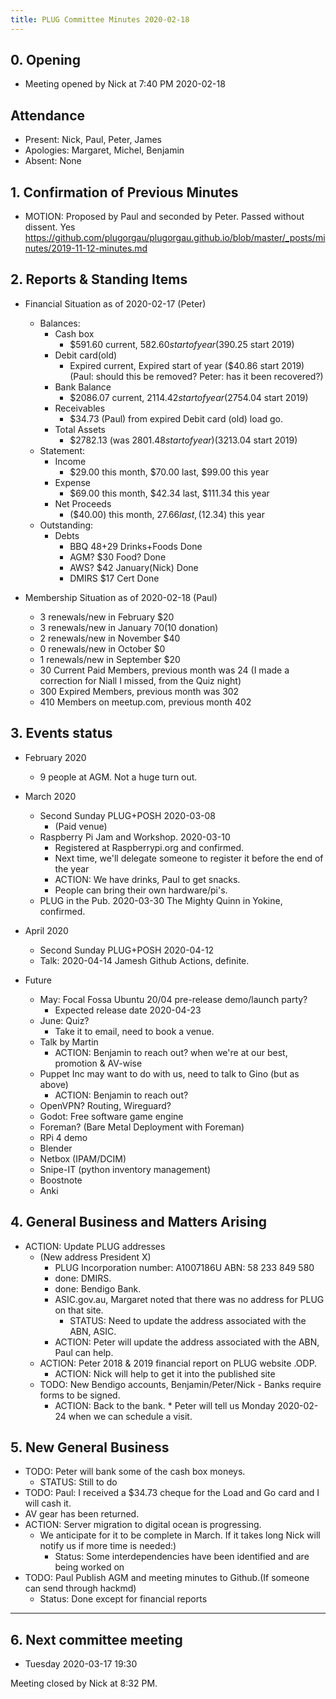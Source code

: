 ```yaml
---
title: PLUG Committee Minutes 2020-02-18
---
```


## 0. Opening
* Meeting opened by Nick at 7:40 PM 2020-02-18

## Attendance
* Present: Nick, Paul, Peter, James
* Apologies: Margaret, Michel, Benjamin
* Absent: None

## 1. Confirmation of Previous Minutes
  * MOTION: Proposed by Paul and seconded by Peter. Passed without dissent. Yes
https://github.com/plugorgau/plugorgau.github.io/blob/master/_posts/minutes/2019-11-12-minutes.md

## 2. Reports & Standing Items
* Financial Situation as of 2020-02-17 (Peter)
  * Balances:
    * Cash box
      * $591.60 current, $582.60 start of year ($390.25 start 2019)
    * Debit card(old)
      * Expired current, Expired start of year ($40.86  start 2019)
      (Paul: should this be removed? Peter: has it been recovered?)
    * Bank Balance
      * $2086.07 current, $2114.42 start of year ($2754.04 start 2019)
    * Receivables
      * $34.73 (Paul) from expired Debit card (old) load go.
    * Total Assets
      * $2782.13 (was $2801.48 start of year) ($3213.04 start 2019)
  * Statement:
    * Income
      * $29.00 this month, $70.00 last, $99.00 this year
    * Expense
      * $69.00 this month, $42.34 last, $111.34 this year
    * Net Proceeds
      * ($40.00) this month, $27.66 last, ($12.34) this year
  * Outstanding:
    * Debts
      * BBQ $48+$29 Drinks+Foods Done
      * AGM? $30 Food? Done
      * AWS? $42 January(Nick) Done
      * DMIRS $17 Cert Done

* Membership Situation as of 2020-02-18 (Paul)
  * 3 renewals/new in February $20
  * 3 renewals/new in January $70 ($10 donation)
  * 2 renewals/new in November $40
  * 0 renewals/new in October $0
  * 1 renewals/new in September $20
  * 30 Current Paid Members, previous month was 24
    (I made a correction for Niall I missed, from the Quiz night)
  * 300 Expired Members, previous month was 302
  * 410 Members on meetup.com, previous month 402

## 3. Events status
* February 2020
   * 9 people at AGM. Not a huge turn out.
* March 2020
   * Second Sunday PLUG+POSH 2020-03-08
     * (Paid venue) 
   * Raspberry Pi Jam and Workshop. 2020-03-10
     * Registered at Raspberrypi.org and confirmed.
     * Next time, we'll delegate someone to register it before the end of the year
     * ACTION: We have drinks, Paul to get snacks.
     * People can bring their own hardware/pi's.
   * PLUG in the Pub. 2020-03-30 The Mighty Quinn in Yokine, confirmed.
* April 2020
   * Second Sunday PLUG+POSH 2020-04-12
   * Talk: 2020-04-14 Jamesh Github Actions, definite.

* Future
  * May: Focal Fossa Ubuntu 20/04 pre-release demo/launch party?
    * Expected release date 2020-04-23
  * June: Quiz?
    * Take it to email, need to book a venue.
  * Talk by Martin
    * ACTION: Benjamin to reach out? when we're at our best, promotion & AV-wise
  * Puppet Inc may want to do with us, need to talk to Gino (but as above)
    * ACTION: Benjamin to reach out?
  * OpenVPN? Routing, Wireguard?
  * Godot: Free software game engine
  * Foreman? (Bare Metal Deployment with Foreman)
  * RPi 4 demo
  * Blender
  * Netbox (IPAM/DCIM)
  * Snipe-IT (python inventory management)
  * Boostnote
  * Anki

## 4. General Business and Matters Arising
* ACTION: Update PLUG addresses
  * (New address President X)
    * PLUG Incorporation number: A1007186U ABN: 58 233 849 580
    * done: DMIRS.
    * done: Bendigo Bank.
    * ASIC.gov.au, Margaret noted that there was no address for PLUG on that site.
      * STATUS: Need to update the address associated with the ABN, ASIC.
    * ACTION: Peter will update the address associated with the ABN, Paul can help.
  * ACTION: Peter 2018 & 2019 financial report on PLUG website .ODP.
    * ACTION: Nick will help to get it into the published site
  * TODO: New Bendigo accounts, Benjamin/Peter/Nick - Banks require forms to be signed.
    * ACTION: Back to the bank.
          * Peter will tell us Monday 2020-02-24 when we can schedule a visit.

## 5. New General Business
  * TODO: Peter will bank some of the cash box moneys.
      * STATUS: Still to do
  * TODO: Paul: I received a $34.73 cheque for the Load and Go card and I will cash it.
  * AV gear has been returned.
  * ACTION: Server migration to digital ocean is progressing.
      * We anticipate for it to be complete in March. If it takes long Nick will notify us if more time is needed:)
          * Status: Some interdependencies have been identified and are being worked on
  * TODO: Paul Publish AGM and meeting minutes to Github.(If someone can send through hackmd)
      * Status: Done except for financial reports

----
## 6. Next committee meeting
* Tuesday 2020-03-17 19:30

Meeting closed by Nick at 8:32 PM.
